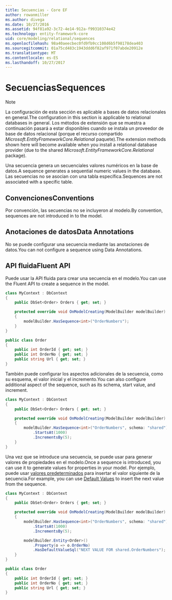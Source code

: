```yaml
---
title: Secuencias - Core EF
author: rowanmiller
ms.author: divega
ms.date: 10/27/2016
ms.assetid: 94f81a92-3c72-4e14-912a-f99310374e42
ms.technology: entity-framework-core
uid: core/modeling/relational/sequences
ms.openlocfilehash: 98a40aeecbec0fd9fb9cc108d6b5f98178dea403
ms.sourcegitcommit: 01a75cd483c1943ddd6f82af971f07abde20912e
ms.translationtype: MT
ms.contentlocale: es-ES
ms.lasthandoff: 10/27/2017
---
```

# <a name="sequences"></a><span data-ttu-id="f459e-102">Secuencias</span><span class="sxs-lookup"><span data-stu-id="f459e-102">Sequences</span></span>

> [!NOTE]  
> <span data-ttu-id="f459e-103">La configuración de esta sección es aplicable a bases de datos relacionales en general.</span><span class="sxs-lookup"><span data-stu-id="f459e-103">The configuration in this section is applicable to relational databases in general.</span></span> <span data-ttu-id="f459e-104">Los métodos de extensión que se muestra a continuación pasará a estar disponibles cuando se instala un proveedor de base de datos relacional (porque el recurso compartido *Microsoft.EntityFrameworkCore.Relational* paquete).</span><span class="sxs-lookup"><span data-stu-id="f459e-104">The extension methods shown here will become available when you install a relational database provider (due to the shared *Microsoft.EntityFrameworkCore.Relational* package).</span></span>

<span data-ttu-id="f459e-105">Una secuencia genera un secuenciales valores numéricos en la base de datos.</span><span class="sxs-lookup"><span data-stu-id="f459e-105">A sequence generates a sequential numeric values in the database.</span></span> <span data-ttu-id="f459e-106">Las secuencias no se asocian con una tabla específica.</span><span class="sxs-lookup"><span data-stu-id="f459e-106">Sequences are not associated with a specific table.</span></span>

## <a name="conventions"></a><span data-ttu-id="f459e-107">Convenciones</span><span class="sxs-lookup"><span data-stu-id="f459e-107">Conventions</span></span>

<span data-ttu-id="f459e-108">Por convención, las secuencias no se incluyeron al modelo.</span><span class="sxs-lookup"><span data-stu-id="f459e-108">By convention, sequences are not introduced in to the model.</span></span>

## <a name="data-annotations"></a><span data-ttu-id="f459e-109">Anotaciones de datos</span><span class="sxs-lookup"><span data-stu-id="f459e-109">Data Annotations</span></span>

<span data-ttu-id="f459e-110">No se puede configurar una secuencia mediante las anotaciones de datos.</span><span class="sxs-lookup"><span data-stu-id="f459e-110">You can not configure a sequence using Data Annotations.</span></span>

## <a name="fluent-api"></a><span data-ttu-id="f459e-111">API fluida</span><span class="sxs-lookup"><span data-stu-id="f459e-111">Fluent API</span></span>

<span data-ttu-id="f459e-112">Puede usar la API fluida para crear una secuencia en el modelo.</span><span class="sxs-lookup"><span data-stu-id="f459e-112">You can use the Fluent API to create a sequence in the model.</span></span>

<!-- [!code-csharp[Main](samples/core/relational/Modeling/FluentAPI/Samples/Relational/Sequence.cs?highlight=7)] -->
``` csharp
class MyContext : DbContext
{
    public DbSet<Order> Orders { get; set; }

    protected override void OnModelCreating(ModelBuilder modelBuilder)
    {
        modelBuilder.HasSequence<int>("OrderNumbers");
    }
}

public class Order
{
    public int OrderId { get; set; }
    public int OrderNo { get; set; }
    public string Url { get; set; }
}
```

<span data-ttu-id="f459e-113">También puede configurar los aspectos adicionales de la secuencia, como su esquema, el valor inicial y el incremento.</span><span class="sxs-lookup"><span data-stu-id="f459e-113">You can also configure additional aspect of the sequence, such as its schema, start value, and increment.</span></span>

<!-- [!code-csharp[Main](samples/core/relational/Modeling/FluentAPI/Samples/Relational/SequenceConfigured.cs?highlight=7,8,9)] -->
``` csharp
class MyContext : DbContext
{
    public DbSet<Order> Orders { get; set; }

    protected override void OnModelCreating(ModelBuilder modelBuilder)
    {
        modelBuilder.HasSequence<int>("OrderNumbers", schema: "shared")
            .StartsAt(1000)
            .IncrementsBy(5);
    }
}
```

<span data-ttu-id="f459e-114">Una vez que se introduce una secuencia, se puede usar para generar valores de propiedades en el modelo.</span><span class="sxs-lookup"><span data-stu-id="f459e-114">Once a sequence is introduced, you can use it to generate values for properties in your model.</span></span> <span data-ttu-id="f459e-115">Por ejemplo, puede usar [valores predeterminados](default-values.md) para insertar el valor siguiente de la secuencia.</span><span class="sxs-lookup"><span data-stu-id="f459e-115">For example, you can use [Default Values](default-values.md) to insert the next value from the sequence.</span></span>

<!-- [!code-csharp[Main](samples/core/relational/Modeling/FluentAPI/Samples/Relational/SequenceUsed.cs?highlight=11,12,13)] -->
``` csharp
class MyContext : DbContext
{
    public DbSet<Order> Orders { get; set; }

    protected override void OnModelCreating(ModelBuilder modelBuilder)
    {
        modelBuilder.HasSequence<int>("OrderNumbers", schema: "shared")
            .StartsAt(1000)
            .IncrementsBy(5);

        modelBuilder.Entity<Order>()
            .Property(o => o.OrderNo)
            .HasDefaultValueSql("NEXT VALUE FOR shared.OrderNumbers");
    }
}

public class Order
{
    public int OrderId { get; set; }
    public int OrderNo { get; set; }
    public string Url { get; set; }
}
```
